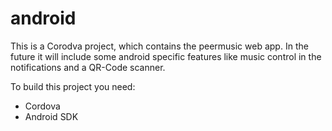 # android

This is a Corodva project, which contains the peermusic web app. In the future it will include some android specific features like music control in the notifications and a QR-Code scanner.

To build this project you need:
- Cordova 
- Android SDK
